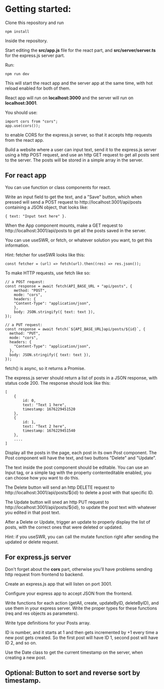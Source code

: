 # Getting started:
Clone this repository and run

    npm install

Inside the repository.

Start editing the **src/app.js** file for the react part, and **src/server/server.ts** for the express.js server part.

Run:

    npm run dev

This will start the react app and the server app at the same time, with hot reload enabled for both of them.

React app will run on **localhost:3000** and the server will run on **localhost:3001**.

You should use:

    import cors from "cors";
    app.use(cors());

to enable CORS for the express.js server, so that it accepts http requests from the react app.


Build a website where a user can input text, send it to the express.js server using a http POST request, and use an http GET request to get all posts sent to the server. The posts will be stored in a simple array in the server.

## For react app
You can use function or class components for react.

Write an input field to get the text, and a "Save" button, which when pressed will send a POST request to http://localhost:3001/api/posts containing a JSON object, that looks like: 
    
    { text: "Input text here" }.

When the App component mounts, make a GET request to http://localhost:3001/api/posts to get all the posts saved in the server.

You can use useSWR, or fetch, or whatever solution you want, to get this information.

Hint: fetcher for useSWR looks like this:

    const fetcher = (url) => fetch(url).then((res) => res.json());


To make HTTP requests, use fetch like so:

    // a POST request:
    const response = await fetch(API_BASE_URL + "api/posts", {
        method: "POST",
        mode: "cors",
        headers: {
        "Content-Type": "application/json",
        },
        body: JSON.stringify({ text: text }),
    });

    // a PUT request:
    const response = await fetch(`${API_BASE_URL}api/posts/${id}`, {
      method: "PUT",
      mode: "cors",
      headers: {
        "Content-Type": "application/json",
      },
      body: JSON.stringify({ text: text }),
    });

fetch() is async, so it returns a Promise.


The express.js server should return a list of posts in a JSON response, with status code 200. The response should look like this:

    [
        {
            id: 0,
            text: "Text 1 here",
            timestamp: 1676229451520
        },
        {
            id: 1,
            text: "Text 2 here",
            timestamp: 1676229451540
        },
        ....
    ]

Display all the posts in the page, each post in its own Post component. The Post component will have the text, and two buttons "Delete" and "Update". 

The text inside the post component should be editable. You can use an Input tag, or a simple tag with the property contenteditable enabled, you can choose how you want to do this.

The Delete button will send an http DELETE request to http://localhost:3001/api/posts/${id} to delete a post with that specific ID.

The Update button will sned an http PUT request to http://localhost:3001/api/posts/${id}, to update the post text with whatever you edited in that post text.

After a Delete or Update, trigger an update to properly display the list of posts, with the correct ones that were deleted or updated.

Hint: if you useSWR, you can call the mutate function right after sending the updated or delete request.

## For express.js server

Don't forget about the **cors** part, otherwise you'll have problems sending http request from frontend to backend.

Create an express.js app that will listen on port 3001. 

Configure your express app to accept JSON from the frontend.

Write functions for each action (getAll, create, updateByID, deleteByID), and use them in your express server. Write the proper types for these functions (req and res objects as parameters).

Write type definitions for your Posts array.

ID is number, and it starts at 1 and then gets incremented by +1 every time a new post gets created. So the first post will have ID 1, second post will have ID 2, and so on.

Use the Date class to get the current timestamp on the server, when creating a new post.

## Optional: Button to sort and reverse sort by timestamp.



















